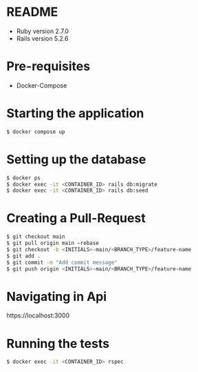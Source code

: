 # README
- Ruby version 2.7.0
- Rails version 5.2.6

# Pre-requisites

- Docker-Compose

# Starting the application

```bash
$ docker compose up
```

# Setting up the database

```bash
$ docker ps
$ docker exec -it <CONTAINER_ID> rails db:migrate
$ docker exec -it <CONTAINER_ID> rails db:seed
```

# Creating a Pull-Request

```bash
$ git checkout main
$ git pull origin main —rebase
$ git checkout -b <INITIALS>-main/<BRANCH_TYPE>/feature-name
$ git add .
$ git commit -m "Add commit message"
$ git push origin <INITIALS>-main/<BRANCH_TYPE>/feature-name
```

# Navigating in Api

https://localhost:3000

# Running the tests

```bash
$ docker exec -it <CONTAINER_ID> rspec
```
